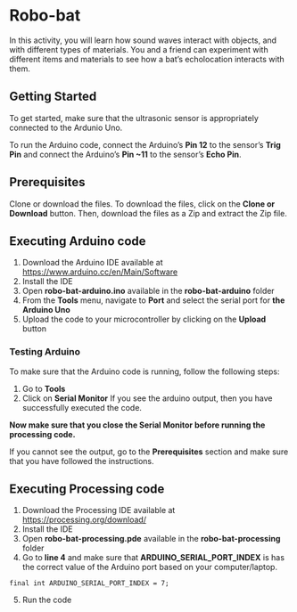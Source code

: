 # Robo-bat

In this activity, you will learn how sound waves interact with objects, and with different types of materials. You and a friend can experiment with different items and materials to see how a bat’s echolocation interacts with them.

## Getting Started
To get started, make sure that the ultrasonic sensor is appropriately connected to the Ardunio Uno.

To run the Arduino code, connect the Arduino’s **Pin 12** to the sensor’s **Trig Pin** and connect the Arduino’s **Pin ~11** to the sensor’s **Echo Pin**.

## Prerequisites

Clone or download the files. To download the files, click on the **Clone or Download** button. Then, download the files as a Zip and extract the Zip file.

## Executing Arduino code


1. Download the Arduino IDE available at https://www.arduino.cc/en/Main/Software
2. Install the IDE
3. Open **robo-bat-arduino.ino** available in the **robo-bat-arduino** folder
4. From the **Tools** menu, navigate to **Port** and select the serial port for **the Arduino Uno**
5. Upload the code to your microcontroller by clicking on the **Upload** button

### Testing Arduino

To make sure that the Arduino code is running, follow the following steps:
1. Go to **Tools**
2. Click on **Serial Monitor**
If you see the arduino output, then you have successfully executed the code.

**Now make sure that you close the Serial Monitor before running the processing code.**

If you cannot see the output, go to the **Prerequisites** section and make sure that you have followed the instructions.

## Executing Processing code
1. Download the Processing IDE available at https://processing.org/download/
2. Install the IDE
3. Open **robo-bat-processing.pde** available in the **robo-bat-processing** folder
4. Go to **line 4** and make sure that **ARDUINO_SERIAL_PORT_INDEX** is has the correct value of the Arduino port based on your computer/laptop.

```final int ARDUINO_SERIAL_PORT_INDEX = 7;```

5. Run the code
